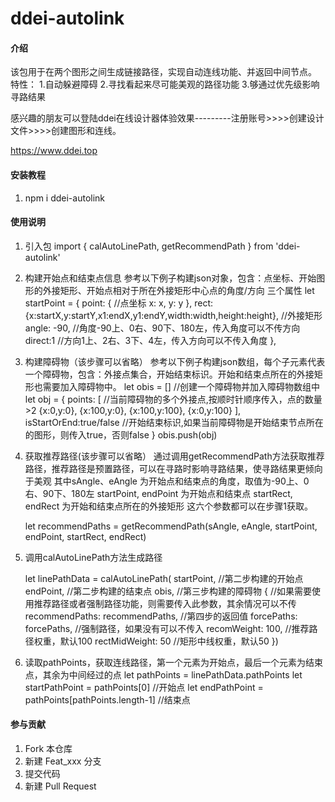 # ddei-autolink

#### 介绍
该包用于在两个图形之间生成链接路径，实现自动连线功能、并返回中间节点。
特性：
   1.自动躲避障碍
   2.寻找看起来尽可能美观的路径功能
   3.够通过优先级影响寻路结果

感兴趣的朋友可以登陆ddei在线设计器体验效果---------注册账号>>>>创建设计文件>>>>创建图形和连线。

https://www.ddei.top

#### 安装教程

1.  npm i ddei-autolink

#### 使用说明

1.  引入包
    import { calAutoLinePath, getRecommendPath } from 'ddei-autolink'

2.  构建开始点和结束点信息
    参考以下例子构建json对象，包含：点坐标、开始图形的外接矩形、开始点相对于所在外接矩形中心点的角度/方向 三个属性
    let startPoint = {
        point: {   //点坐标
          x: x,
          y: y
        },
        rect: {x:startX,y:startY,x1:endX,y1:endY,width:width,height:height}, //外接矩形
        angle: -90,  //角度-90上、0右、90下、180左，传入角度可以不传方向
        direct:1   //方向1上、2右、3下、4左，传入方向可以不传入角度
      },

3.  构建障碍物（该步骤可以省略）
    参考以下例子构建json数组，每个子元素代表一个障碍物，包含：外接点集合，开始结束标识。开始和结束点所在的外接矩形也需要加入障碍物中。
    let obis = []
    //创建一个障碍物并加入障碍物数组中
    let obj = { 
          points: [ //当前障碍物的多个外接点,按顺时针顺序传入，点的数量>2
              {x:0,y:0},
              {x:100,y:0},
              {x:100,y:100},
              {x:0,y:100}
          ],
          isStartOrEnd:true/false //开始结束标识,如果当前障碍物是开始结束节点所在的图形，则传入true，否则false
     }
    obis.push(obj)

4.  获取推荐路径(该步骤可以省略）
    通过调用getRecommendPath方法获取推荐路径，推荐路径是预置路径，可以在寻路时影响寻路结果，使寻路结果更倾向于美观
    其中sAngle、eAngle 为开始点和结束点的角度，取值为-90上、0右、90下、180左
    startPoint, endPoint 为开始点和结束点
    startRect, endRect 为开始和结束点所在的外接矩形
    这六个参数都可以在步骤1获取。

    let recommendPaths = getRecommendPath(sAngle, eAngle, startPoint, endPoint, startRect, endRect)


5.  调用calAutoLinePath方法生成路径
   
    let linePathData = calAutoLinePath(
      startPoint, //第二步构建的开始点
      endPoint,   //第二步构建的结束点
      obis,       //第三步构建的障碍物
      {           //如果需要使用推荐路径或者强制路径功能，则需要传入此参数，其余情况可以不传
        recommendPaths: recommendPaths,   //第四步的返回值
        forcePaths: forcePaths,       //强制路径，如果没有可以不传入
        recomWeight: 100,             //推荐路径权重，默认100
        rectMidWeight: 50             //矩形中线权重，默认50
      })


6.   读取pathPoints，获取连线路径，第一个元素为开始点，最后一个元素为结束点，其余为中间经过的点
     let pathPoints = linePathData.pathPoints
     let startPathPoint = pathPoints[0] //开始点
     let endPathPoint = pathPoints[pathPoints.length-1] //结束点

#### 参与贡献

1.  Fork 本仓库
2.  新建 Feat_xxx 分支
3.  提交代码
4.  新建 Pull Request
